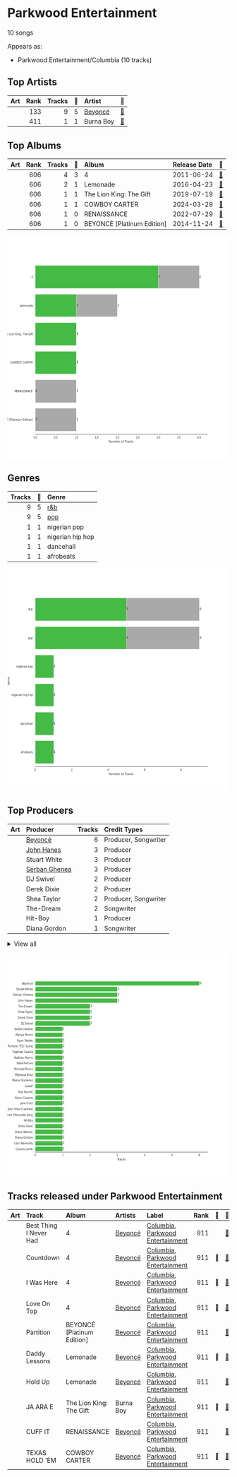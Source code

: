 # Parkwood Entertainment

10 songs

Appears as:
- Parkwood Entertainment/Columbia (10 tracks)

## Top Artists

| Art | Rank | Tracks | 💚 | Artist | 🔗 |
|:---|---:|---:|---:|:---|:---|
| <img src="https://i.scdn.co/image/ab6761610000e5eb247f44069c0bd1781df2f785" alt="" width="50" /> | 133 | 9 | 5 | [Beyoncé](../../artists/beyoncé/overview.md) | [🔗](https://open.spotify.com/artist/6vWDO969PvNqNYHIOW5v0m) |
| <img src="https://i.scdn.co/image/ab6761610000e5eb2d405f4858ce3cd52d409c98" alt="" width="50" /> | 411 | 1 | 1 | Burna Boy | [🔗](https://open.spotify.com/artist/3wcj11K77LjEY1PkEazffa) |



## Top Albums

| Art | Rank | Tracks | 💚 | Album | Release Date | 🔗 |
|:---|---:|---:|---:|:---|:---|:---|
| <img src="https://i.scdn.co/image/ab67616d0000b273ff5429125128b43572dbdccd" alt="" width="50" /> | 606 | 4 | 3 | 4 | 2011-06-24 | [🔗](https://open.spotify.com/album/1gIC63gC3B7o7FfpPACZQJ) |
| <img src="https://i.scdn.co/image/ab67616d0000b27389992f4d7d4ab94937bf9e23" alt="" width="50" /> | 606 | 2 | 1 | Lemonade | 2016-04-23 | [🔗](https://open.spotify.com/album/7dK54iZuOxXFarGhXwEXfF) |
| <img src="https://i.scdn.co/image/ab67616d0000b2734ccc03169b086af698178a99" alt="" width="50" /> | 606 | 1 | 1 | The Lion King: The Gift | 2019-07-19 | [🔗](https://open.spotify.com/album/552zi1M53PQAX5OH4FIdTx) |
| <img src="https://i.scdn.co/image/ab67616d0000b2731572698fff8a1db257a53599" alt="" width="50" /> | 606 | 1 | 1 | COWBOY CARTER | 2024-03-29 | [🔗](https://open.spotify.com/album/6BzxX6zkDsYKFJ04ziU5xQ) |
| <img src="https://i.scdn.co/image/ab67616d0000b2730e58a0f8308c1ad403d105e7" alt="" width="50" /> | 606 | 1 | 0 | RENAISSANCE | 2022-07-29 | [🔗](https://open.spotify.com/album/6FJxoadUE4JNVwWHghBwnb) |
| <img src="https://i.scdn.co/image/ab67616d0000b2730d1d6e9325275f104f8e33f3" alt="" width="50" /> | 606 | 1 | 0 | BEYONCÉ [Platinum Edition] | 2014-11-24 | [🔗](https://open.spotify.com/album/2UJwKSBUz6rtW4QLK74kQu) |

![Bar chart of top 6 albums](../../images/labels/parkwood_entertainment/albums.png)

## Genres

| Tracks | 💚 | Genre |
|---:|---:|:---|
| 9 | 5 | [r&b](../../genres/r_b/overview.md) |
| 9 | 5 | [pop](../../genres/pop/overview.md) |
| 1 | 1 | nigerian pop |
| 1 | 1 | nigerian hip hop |
| 1 | 1 | dancehall |
| 1 | 1 | afrobeats |

![Bar chart of top 6 genres](../../images/labels/parkwood_entertainment/genres.png)

## Top Producers

| Art | Producer | Tracks | Credit Types |
|:---|:---|---:|:---|
| <img src="https://i.scdn.co/image/ab6761610000e5eb247f44069c0bd1781df2f785" alt="" width="50" /> | [Beyoncé](../../artists/beyoncé/overview.md) | 6 | Producer, Songwriter |
| | [John Hanes](../../producers/john_hanes/overview.md) | 3 | Producer |
| | Stuart White | 3 | Producer |
| | [Serban Ghenea](../../producers/serban_ghenea/overview.md) | 3 | Producer |
| | DJ Swivel | 2 | Producer |
| | Derek Dixie | 2 | Producer |
| | Shea Taylor | 2 | Producer, Songwriter |
| | The-Dream | 2 | Songwriter |
| | Hit-Boy | 1 | Producer |
| | Diana Gordon | 1 | Songwriter |


<details>
<summary>View all</summary>

| Art | Producer | Tracks | Credit Types |
|:---|:---|---:|:---|
| | Cecil Bernardy | 1 | Producer |
| | Michael Bivins | 1 | Songwriter |
| | bülow (bülow) | 1 | Songwriter |
| | Raphael Saadiq | 1 | Producer, Songwriter |
| | Brent Kutzle | 1 | Producer |
| | Cainon Lamb | 1 | Songwriter |
| | Kevin Cossom | 1 | Songwriter |
| | Nate Ferraro | 1 | Producer, Songwriter |
| | Lowell | 1 | Songwriter |
| | Hotae Alexander Jang | 1 | Producer |
| | Kuk Harrell | 1 | Producer |
| | Richard "P2J" Isong | 1 | Producer, Songwriter |
| | Alex Nibley | 1 | Producer |
| | Andrea Roberts | 1 | Producer |
| | John Silas Cranfield | 1 | Producer |
| <img src="https://i.scdn.co/image/ab6761610000e5eb2d405f4858ce3cd52d409c98" alt="" width="50" /> | Burna Boy | 1 | Songwriter |
| | Diane Warren | 1 | Songwriter |
| | Wanya Morris | 1 | Songwriter |
| | Julie Frost | 1 | Songwriter |
| | Matheus Braz | 1 | Producer |
| | Mariel Gomerez | 1 | Producer |
| | Brian Vincent Bates | 1 | Producer, Songwriter |
| | Alex Delicata | 1 | Producer, Songwriter |
| | [Ryan Tedder](../../producers/ryan_tedder/overview.md) | 1 | Producer |
| | Ester Dean | 1 | Songwriter |
| | Nathan Morris | 1 | Songwriter |

</details>


![Bar chart of top 30 producers](../../images/labels/parkwood_entertainment/producers.png)
## Tracks released under Parkwood Entertainment

| Art | Track | Album | Artists | Label | Rank | 💚 | 🔗 |
|:---|:---|:---|:---|:---|---:|:---|:---|
| <img src="https://i.scdn.co/image/ab67616d0000b273ff5429125128b43572dbdccd" alt="" width="50" /> | Best Thing I Never Had | 4 | [Beyoncé](../../artists/beyoncé/overview.md) | [Columbia](../columbia), [Parkwood Entertainment](.) | 911 | | [🔗](https://open.spotify.com/track/3lBRNqXjPp2j3JMTCXDTNO) |
| <img src="https://i.scdn.co/image/ab67616d0000b273ff5429125128b43572dbdccd" alt="" width="50" /> | Countdown | 4 | [Beyoncé](../../artists/beyoncé/overview.md) | [Columbia](../columbia), [Parkwood Entertainment](.) | 911 | 💚 | [🔗](https://open.spotify.com/track/3axkNosdVQLZiq1HakuGhc) |
| <img src="https://i.scdn.co/image/ab67616d0000b273ff5429125128b43572dbdccd" alt="" width="50" /> | I Was Here | 4 | [Beyoncé](../../artists/beyoncé/overview.md) | [Columbia](../columbia), [Parkwood Entertainment](.) | 911 | 💚 | [🔗](https://open.spotify.com/track/64Tp4KN5U5rtqrasP5a7FH) |
| <img src="https://i.scdn.co/image/ab67616d0000b273ff5429125128b43572dbdccd" alt="" width="50" /> | Love On Top | 4 | [Beyoncé](../../artists/beyoncé/overview.md) | [Columbia](../columbia), [Parkwood Entertainment](.) | 911 | 💚 | [🔗](https://open.spotify.com/track/1z6WtY7X4HQJvzxC4UgkSf) |
| <img src="https://i.scdn.co/image/ab67616d0000b2730d1d6e9325275f104f8e33f3" alt="" width="50" /> | Partition | BEYONCÉ [Platinum Edition] | [Beyoncé](../../artists/beyoncé/overview.md) | [Columbia](../columbia), [Parkwood Entertainment](.) | 911 | | [🔗](https://open.spotify.com/track/5hgnY0mVcVetszbb85qeDg) |
| <img src="https://i.scdn.co/image/ab67616d0000b27389992f4d7d4ab94937bf9e23" alt="" width="50" /> | Daddy Lessons | Lemonade | [Beyoncé](../../artists/beyoncé/overview.md) | [Columbia](../columbia), [Parkwood Entertainment](.) | 911 | 💚 | [🔗](https://open.spotify.com/track/71OvX5NNLrmz7rpq1ANTQn) |
| <img src="https://i.scdn.co/image/ab67616d0000b27389992f4d7d4ab94937bf9e23" alt="" width="50" /> | Hold Up | Lemonade | [Beyoncé](../../artists/beyoncé/overview.md) | [Columbia](../columbia), [Parkwood Entertainment](.) | 911 | | [🔗](https://open.spotify.com/track/0rzNMzZsubFcXSEh7dnem7) |
| <img src="https://i.scdn.co/image/ab67616d0000b2734ccc03169b086af698178a99" alt="" width="50" /> | JA ARA E | The Lion King: The Gift | Burna Boy | [Columbia](../columbia), [Parkwood Entertainment](.) | 911 | 💚 | [🔗](https://open.spotify.com/track/6pdip6qgVJOI5JxqgbAlu6) |
| <img src="https://i.scdn.co/image/ab67616d0000b2730e58a0f8308c1ad403d105e7" alt="" width="50" /> | CUFF IT | RENAISSANCE | [Beyoncé](../../artists/beyoncé/overview.md) | [Columbia](../columbia), [Parkwood Entertainment](.) | 911 | | [🔗](https://open.spotify.com/track/1xzi1Jcr7mEi9K2RfzLOqS) |
| <img src="https://i.scdn.co/image/ab67616d0000b2731572698fff8a1db257a53599" alt="" width="50" /> | TEXAS HOLD 'EM | COWBOY CARTER | [Beyoncé](../../artists/beyoncé/overview.md) | [Columbia](../columbia), [Parkwood Entertainment](.) | 911 | 💚 | [🔗](https://open.spotify.com/track/7wLShogStyDeZvL0a6daN5) |
